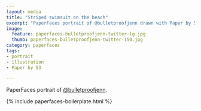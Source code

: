 ```yaml
---
layout: media
title: "Striped swimsuit on the beach"
excerpt: "PaperFaces portrait of @bulletproofjenn drawn with Paper by 53 on an iPad."
image: 
  feature: paperfaces-bulletproofjenn-twitter-lg.jpg
  thumb: paperfaces-bulletproofjenn-twitter-150.jpg
category: paperfaces
tags: 
- portrait
- illustration
- Paper by 53

---
```


PaperFaces portrait of [@bulletproofjenn](http://twitter.com/bulletproofjenn).

{% include paperfaces-boilerplate.html %}
